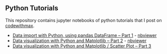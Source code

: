 ## Python Tutorials

This repository contains jupyter notebooks of python tutorials that I post on [codewithmax](http://codewithmax.com).

* [Data import with Python, using pandas DataFrame – Part 1](http://codewithmax.com/2017/07/06/data-import-with-python-using-pandas-dataframe-part-1/) - [nbviewer](http://nbviewer.jupyter.org/github/ditdili/Python_Tutorials/blob/master/notebooks/DataImportTut.ipynb)
* [Data visualization with Python and Matplotlib – Part 2](http://codewithmax.com/2017/07/07/data-visualization-with-python-and-matplotlib-part-2/) - [nbviewer](http://nbviewer.jupyter.org/github/ditdili/Python_Tutorials/blob/master/notebooks/SuiPerDea.ipynb)
* [Data visualization with Python and Matplotlib / Scatter Plot – Part 3](http://codewithmax.com/2017/07/09/data-visualization-with-python-and-matplotlib-scatter-plot-part-3/)
